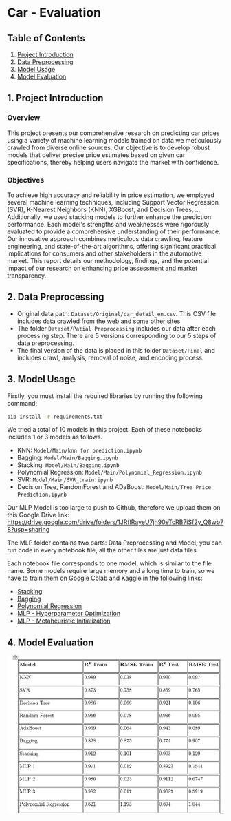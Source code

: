 # Car - Evaluation

## Table of Contents
1. [Project Introduction](#1-project-introduction)
2. [Data Preprocessing](#2-data-preprocessing)
3. [Model Usage](#3-model-usage)
4. [Model Evaluation](#4-model-evaluation)

## 1. Project Introduction

### Overview
This project presents our comprehensive research on predicting car prices using a variety of machine learning models trained on data we meticulously crawled from diverse online sources. Our objective is to develop robust models that deliver precise price estimates based on given car specifications, thereby helping users navigate the market with confidence.

### Objectives
To achieve high accuracy and reliability in price estimation, we employed several machine learning techniques, including Support Vector Regression (SVR), K-Nearest Neighbors (KNN), XGBoost, and Decision Trees, ... Additionally, we used stacking models to further enhance the prediction performance. Each model's strengths and weaknesses were rigorously evaluated to provide a comprehensive understanding of their performance. Our innovative approach combines meticulous data crawling, feature engineering, and state-of-the-art algorithms, offering significant practical implications for consumers and other stakeholders in the automotive market. This report details our methodology, findings, and the potential impact of our research on enhancing price assessment and market transparency.

## 2. Data Preprocessing
- Original data path: `Dataset/Original/car_detail_en.csv`. This CSV file includes data crawled from the web and some other sites
- The folder `Dataset/Patial Preprocessing` includes our data after each processing step. There are 5 versions corresponding to our 5 steps of data preprocessing.
- The final version of the data is placed in this folder `Dataset/Final` and includes crawl, analysis, removal of noise, and encoding process.



## 3. Model Usage
Firstly, you must install the required libraries by running the following command:

```sh
pip install -r requirements.txt
```
We tried a total of 10 models in this project. Each of these notebooks includes 1 or 3 models as follows.
   - KNN: `Model/Main/knn for prediction.ipynb`
   - Bagging: `Model/Main/Bagging.ipynb`
   - Stacking: `Model/Main/Bagging.ipynb`
   - Polynomial Regression: `Model/Main/Polynomial_Regression.ipynb`
   - SVR: `Model/Main/SVR_train.ipynb`
   - Decision Tree, RandomForest and ADaBoost: `Model/Main/Tree Price Prediction.ipynb`


Our MLP Model is too large to push to Github, therefore we upload them on this Google Drive link: https://drive.google.com/drive/folders/1JRflRayeU7jh90eTcRB7iSf2y_Q8wb78?usp=sharing


The MLP folder contains two parts: Data Preprocessing and Model, you can run code in every notebook file, all the other files are just data files.   

     
Each notebook file corresponds to one model, which is similar to the file name. Some models require large memory and a long time to train, so we have to train them on Google Colab and Kaggle in the following links:
   - [Stacking](https://www.kaggle.com/code/quangduc3122004/stacking-car-prediction)
   - [Bagging](https://www.kaggle.com/code/quangduc3122004/bagging-ensemble-learning)
   - [Polynomial Regression](https://colab.research.google.com/drive/1WNIX-HT5t7WoxDBkCCn3ygZqvikZrRhx?usp=sharing)
   - [MLP - Hyperparameter Optimization](https://www.kaggle.com/code/tranhuudao/hyperparameteroptimizing)
   - [MLP - Metaheuristic Initialization](https://www.kaggle.com/code/tranhuudao/metaheuristic-initialization)




## 4. Model Evaluation
![Result](https://github.com/AnKun10/Car-Evaluation/blob/main/result.png)


